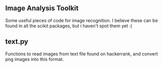 Image Analysis Toolkit
----------------------

Some useful pieces of code for image recognition. I believe these can be found in all the scikit packages, but i haven't spot them yet :(

text.py
-------

Functions to read images from text file found on hackerrank, and convert png images into this format.